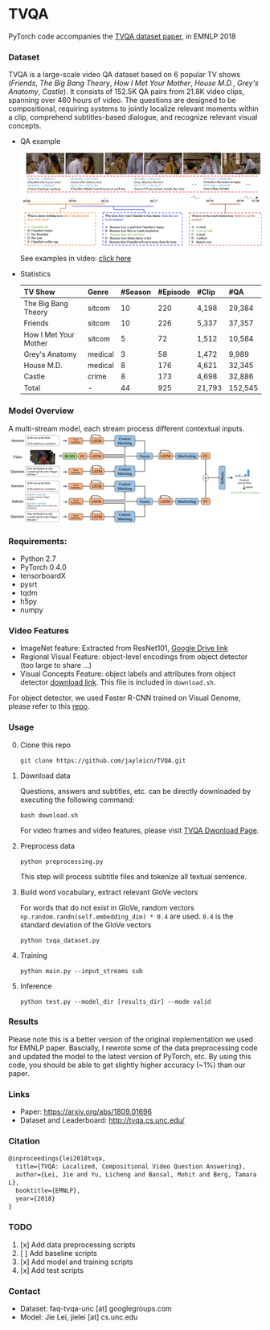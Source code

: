 # TVQA
PyTorch code accompanies the [TVQA dataset paper](https://arxiv.org/abs/1809.01696), in EMNLP 2018


### Dataset
TVQA is a large-scale video QA dataset based on 6 popular TV shows 
(*Friends*, *The Big Bang Theory*, *How I Met Your Mother*, *House M.D.*, *Grey's Anatomy*, *Castle*). 
It consists of 152.5K QA pairs from 21.8K video clips, spanning over 460 hours of video. 
The questions are designed to be compositional, requiring systems to jointly localize 
relevant moments within a clip, comprehend subtitles-based dialogue, and recognize 
relevant visual concepts.

- QA example

    ![qa example](./imgs/example_main.png)

    See examples in video: [click here](http://tvqa.cs.unc.edu/explore.html)
- Statistics

    | TV Show               | Genre   | #Season | #Episode | #Clip  | #QA     |
    |-----------------------|---------|---------|----------|--------|---------|
    | The Big Bang Theory   | sitcom  | 10      | 220      | 4,198  | 29,384  |
    | Friends               | sitcom  | 10      | 226      | 5,337  | 37,357  |
    | How I Met Your Mother | sitcom  | 5       | 72       | 1,512  | 10,584  |
    | Grey's Anatomy        | medical | 3       | 58       | 1,472  | 9,989   |
    | House M.D.            | medical | 8       | 176      | 4,621  | 32,345  |
    | Castle                | crime   | 8       | 173      | 4,698  | 32,886  |
    | Total                 | -       | 44      | 925      | 21,793 | 152,545 |



### Model Overview
A multi-stream model, each stream process different contextual inputs. 
![model figure](./imgs/model_main.png)

### Requirements:
- Python 2.7
- PyTorch 0.4.0
- tensorboardX
- pysrt
- tqdm
- h5py
- numpy

### Video Features
- ImageNet feature: Extracted from ResNet101, 
  [Google Drive link](https://drive.google.com/a/cs.unc.edu/file/d/1klm3FUJMCRPJjHZx497MvpGzrSrXgGIl/view?usp=sharing)
- Regional Visual Feature: object-level encodings from object detector (too large to share ...)
- Visual Concepts Feature: object labels and attributes from object detector
  [download link](http://tvqa.cs.unc.edu/files/det_visual_concepts_hq.pickle.tar.gz). This file is included in `download.sh`.

For object detector, we used Faster R-CNN trained on Visual Genome, please refer to this 
[repo](https://github.com/peteanderson80/bottom-up-attention).
  
### Usage

0. Clone this repo

    ```
    git clone https://github.com/jayleicn/TVQA.git
    ```

1. Download data

    Questions, answers and subtitles, etc. can be directly downloaded by executing the following command:
    ```
    bash download.sh
    ```
    For video frames and video features, please visit [TVQA Dwonload Page](http://tvqa.cs.unc.edu/index.html#download).

2. Preprocess data

    ```
    python preprocessing.py
    ```
    This step will process subtitle files and tokenize all textual sentence.

3. Build word vocabulary, extract relevant GloVe vectors
    
    For words that do not exist in GloVe, random vectors `np.random.randn(self.embedding_dim) * 0.4` are used. 
    `0.4` is the standard deviation of the GloVe vectors
    ```
    python tvqa_dataset.py
    ```

4. Training
    ```
    python main.py --input_streams sub
    ```

5. Inference
    ```
    python test.py --model_dir [results_dir] --mode valid
    ```


### Results
Please note this is a better version of the original implementation we used for EMNLP paper. 
Bascially, I rewrote some of the data preprocessing code and updated the model to the latest 
version of PyTorch, etc. By using this code, you should be able to get slightly 
higher accuracy (~1%) than our paper.

### Links
- Paper: https://arxiv.org/abs/1809.01696
- Dataset and Leaderboard: http://tvqa.cs.unc.edu/


### Citation
```
@inproceedings{lei2018tvqa,
  title={TVQA: Localized, Compositional Video Question Answering},
  author={Lei, Jie and Yu, Licheng and Bansal, Mohit and Berg, Tamara L},
  booktitle={EMNLP},
  year={2018}
}
```

### TODO
1. [x] Add data preprocessing scripts
2. [ ] Add baseline scripts
3. [x] Add model and training scripts
4. [x] Add test scripts


### Contact
- Dataset: faq-tvqa-unc [at] googlegroups.com
- Model: Jie Lei, jielei [at] cs.unc.edu
